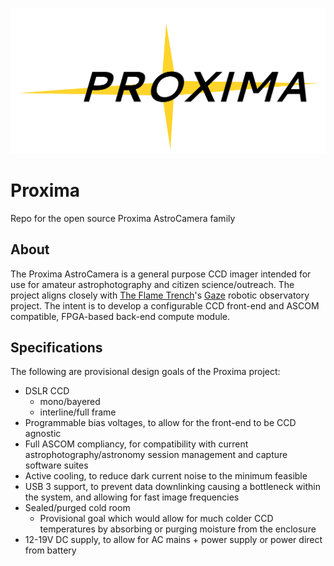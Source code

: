 ![Logo](graphics/Logo_NoLine_White.png)

# Proxima
Repo for the open source Proxima AstroCamera family

## About
The Proxima AstroCamera is a general purpose CCD imager intended for use for amateur astrophotography and citizen science/outreach.  The project aligns closely with [The Flame Trench](http://theflametrench.com)'s [Gaze](http://theflametrench.com/flagship#/gaze) robotic observatory project.  The intent is to develop a configurable CCD front-end and ASCOM compatible, FPGA-based back-end compute module.

## Specifications
The following are provisional design goals of the Proxima project:
* DSLR CCD 
   * mono/bayered
   * interline/full frame
* Programmable bias voltages, to allow for the front-end to be CCD agnostic
* Full ASCOM compliancy, for compatibility with current astrophotography/astronomy session management and capture software suites
* Active cooling, to reduce dark current noise to the minimum feasible
* USB 3 support, to prevent data downlinking causing a bottleneck within the system, and allowing for fast image frequencies
* Sealed/purged cold room
   * Provisional goal which would allow for much colder CCD temperatures by absorbing or purging moisture from the enclosure
* 12-19V DC supply, to allow for AC mains + power supply or power direct from battery
